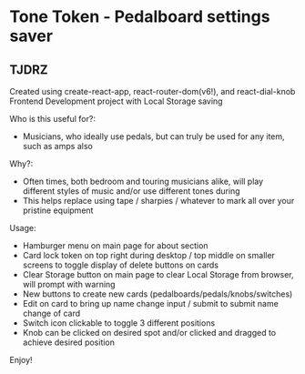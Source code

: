 # Tone Token - Pedalboard settings saver
## TJDRZ

Created using create-react-app, react-router-dom(v6!), and react-dial-knob
Frontend Development project with Local Storage saving

Who is this useful for?:
- Musicians, who ideally use pedals, but can truly be used for any item, such as amps also

Why?:
- Often times, both bedroom and touring musicians alike, will play different styles of music and/or use different tones during
- This helps replace using tape / sharpies / whatever to mark all over your pristine equipment

Usage:
- Hamburger menu on main page for about section
- Card lock token on top right during desktop / top middle on smaller screens to toggle display of delete buttons on cards
- Clear Storage button on main page to clear Local Storage from browser, will prompt with warning
- New buttons to create new cards (pedalboards/pedals/knobs/switches)
- Edit on card to bring up name change input / submit to submit name change of card
- Switch icon clickable to toggle 3 different positions
- Knob can be clicked on desired spot and/or clicked and dragged to achieve desired position

Enjoy!